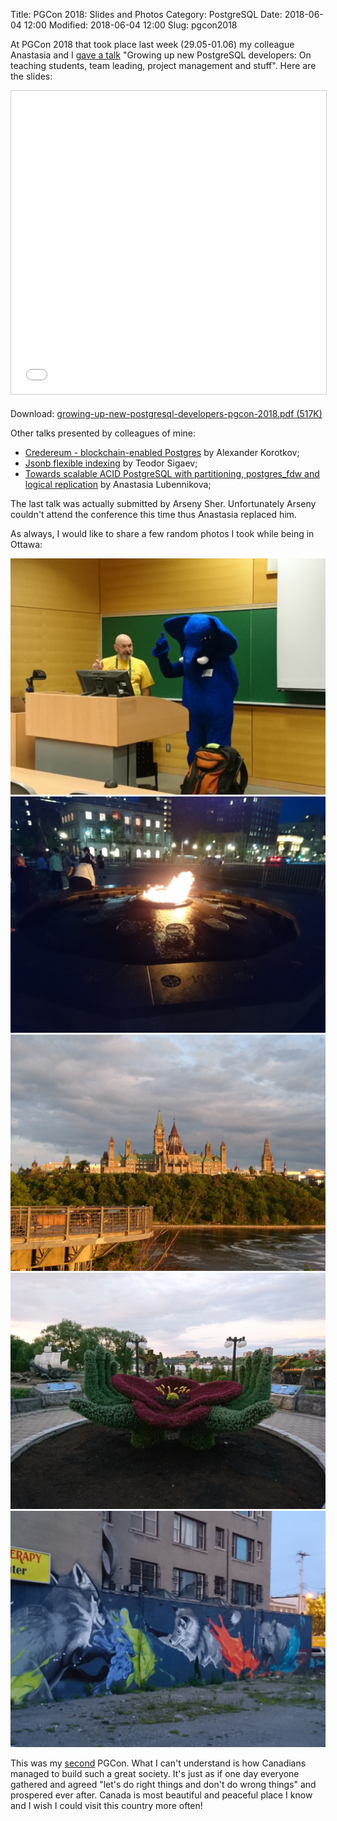 Title: PGCon 2018: Slides and Photos
Category: PostgreSQL
Date: 2018-06-04 12:00
Modified: 2018-06-04 12:00
Slug: pgcon2018

At PGCon 2018 that took place last week (29.05-01.06) my colleague Anastasia and
I [gave a talk][talk] "Growing up new PostgreSQL developers: On teaching
students, team leading, project management and stuff". Here are the slides:

<iframe src="//www.slideshare.net/slideshow/embed_code/key/IXeYFt9PVvFme8" width="595" height="485" frameborder="0" marginwidth="0" marginheight="0" scrolling="no" style="border:1px solid #CCC; border-width:1px; margin-bottom:5px; max-width: 100%;" allowfullscreen> </iframe>

Download: [growing-up-new-postgresql-developers-pgcon-2018.pdf (517K)][dwnl]

Other talks presented by colleagues of mine:

* [Credereum - blockchain-enabled Postgres][talk1] by Alexander Korotkov;
* [Jsonb flexible indexing][talk2] by Teodor Sigaev;
* [Towards scalable ACID PostgreSQL with partitioning, postgres_fdw and logical
  replication][talk3] by Anastasia Lubennikova;

The last talk was actually submitted by Arseny Sher. Unfortunately Arseny
couldn't attend the conference this time thus Anastasia replaced him.

As always, I would like to share a few random photos I took while being in
Ottawa:

![PGCon 2018: Photo 1 of 5](/static/2018/pgcon-2018-1-of-5.jpg)
![PGCon 2018: Photo 2 of 5](/static/2018/pgcon-2018-2-of-5.jpg)
![PGCon 2018: Photo 3 of 5](/static/2018/pgcon-2018-3-of-5.jpg)
![PGCon 2018: Photo 4 of 5](/static/2018/pgcon-2018-4-of-5.jpg)
![PGCon 2018: Photo 5 of 5](/static/2018/pgcon-2018-5-of-5.jpg)

This was my [second][scnd] PGCon. What I can't understand is how Canadians
managed to build such a great society. It's just as if one day everyone gathered
and agreed "let's do right things and don't do wrong things" and prospered ever
after. Canada is most beautiful and peaceful place I know and I wish I could
visit this country more often!

[talk]: https://www.pgcon.org/2018/schedule/events/1147.en.html
[pgpro]: https://postgrespro.com/
[dwnl]: /static/2018/growing-up-new-postgresql-developers-pgcon-2018.pdf
[talk1]: https://www.pgcon.org/2018/schedule/events/1223.en.html
[talk2]: https://www.pgcon.org/2018/schedule/events/1169.en.html
[talk3]: https://www.pgcon.org/2018/schedule/events/1194.en.html
[scnd]: https://afiskon.github.io/pgcon2017.html
